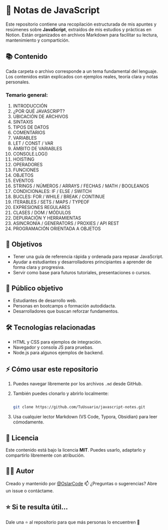 # 📘 Notas de JavaScript

Este repositorio contiene una recopilación estructurada de mis apuntes y resúmenes sobre **JavaScript**, extraídos de mis estudios y prácticas en Notion. Están organizados en archivos Markdown para facilitar su lectura, mantenimiento y compartición.


## 📚 Contenido

Cada carpeta o archivo corresponde a un tema fundamental del lenguaje. Los contenidos están explicados con ejemplos reales, teoría clara y notas personales.

### Temario general:

01. INTRODUCCIÓN
02. ¿POR QUÉ JAVASCRIPT?
03. UBICACIÓN DE ARCHIVOS
04. SINTAXIS
05. TIPOS DE DATOS
06. COMENTARIOS
07. VARIABLES
08. LET / CONST / VAR
09. ÁMBITO DE VARIABLES
10. CONSOLE.LOG()
11. HOISTING
12. OPERADORES
13. FUNCIONES
14. OBJETOS
15. EVENTOS
16. STRINGS / NÚMEROS / ARRAYS / FECHAS / MATH / BOOLEANOS
17. CONDICIONALES: IF / ELSE / SWITCH
18. BUCLES: FOR / WHILE / BREAK / CONTINUE
19. ITERABLES / SETS / MAPS / TYPEOF
20. EXPRESIONES REGULARES
21. CLASES / DOM / MÓDULOS
22. DEPURACIÓN Y HERRAMIENTAS
23. ASINCRONÍA / GENERATORS / PROXIES / API REST
24. PROGRAMACIÓN ORIENTADA A OBJETOS

## 🎯 Objetivos

- Tener una guía de referencia rápida y ordenada para repasar JavaScript.
- Ayudar a estudiantes y desarrolladores principiantes a aprender de forma clara y progresiva.
- Servir como base para futuros tutoriales, presentaciones o cursos.


## 🧠 Público objetivo

- Estudiantes de desarrollo web.
- Personas en bootcamps o formación autodidacta.
- Desarrolladores que buscan reforzar fundamentos.


## 🛠️ Tecnologías relacionadas

- HTML y CSS para ejemplos de integración.
- Navegador y consola JS para pruebas.
- Node.js para algunos ejemplos de backend.


## ⚡ Cómo usar este repositorio

1. Puedes navegar libremente por los archivos `.md` desde GitHub.
2. También puedes clonarlo y abrirlo localmente:
   
   ```bash
   
   git clone https://github.com/TuUsuario/javascript-notes.git
   ```
4. Usa cualquier lector Markdown (VS Code, Typora, Obsidian) para leer cómodamente.


## 📌 Licencia

Este contenido está bajo la licencia **MIT**. Puedes usarlo, adaptarlo y compartirlo libremente con atribución.


## 🙋‍♂️ Autor

Creado y mantenido por [@OslarCode](https://github.com/OslarCode)
📫 ¿Preguntas o sugerencias? Abre un issue o contáctame.


## ⭐ Si te resulta útil...

Dale una ⭐ al repositorio para que más personas lo encuentren 🙌
